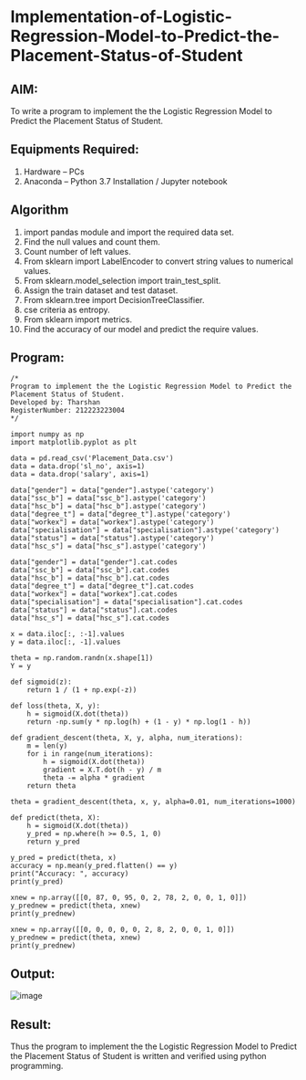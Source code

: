 # Implementation-of-Logistic-Regression-Model-to-Predict-the-Placement-Status-of-Student

## AIM:
To write a program to implement the the Logistic Regression Model to Predict the Placement Status of Student.

## Equipments Required:
1. Hardware – PCs
2. Anaconda – Python 3.7 Installation / Jupyter notebook

## Algorithm
1. import pandas module and import the required data set.
2. Find the null values and count them.
3. Count number of left values.
4. From sklearn import LabelEncoder to convert string values to numerical values.
5. From sklearn.model_selection import train_test_split.
6. Assign the train dataset and test dataset.
7. From sklearn.tree import DecisionTreeClassifier.
8. cse criteria as entropy.
9. From sklearn import metrics.
10. Find the accuracy of our model and predict the require values.
 

## Program:
```
/*
Program to implement the the Logistic Regression Model to Predict the Placement Status of Student.
Developed by: Tharshan
RegisterNumber: 212223223004
*/
```
```import pandas as pd 
import numpy as np 
import matplotlib.pyplot as plt 

data = pd.read_csv('Placement_Data.csv') 
data = data.drop('sl_no', axis=1) 
data = data.drop('salary', axis=1) 

data["gender"] = data["gender"].astype('category') 
data["ssc_b"] = data["ssc_b"].astype('category') 
data["hsc_b"] = data["hsc_b"].astype('category') 
data["degree_t"] = data["degree_t"].astype('category') 
data["workex"] = data["workex"].astype('category') 
data["specialisation"] = data["specialisation"].astype('category') 
data["status"] = data["status"].astype('category') 
data["hsc_s"] = data["hsc_s"].astype('category') 

data["gender"] = data["gender"].cat.codes 
data["ssc_b"] = data["ssc_b"].cat.codes 
data["hsc_b"] = data["hsc_b"].cat.codes 
data["degree_t"] = data["degree_t"].cat.codes 
data["workex"] = data["workex"].cat.codes 
data["specialisation"] = data["specialisation"].cat.codes 
data["status"] = data["status"].cat.codes 
data["hsc_s"] = data["hsc_s"].cat.codes 

x = data.iloc[:, :-1].values 
y = data.iloc[:, -1].values 

theta = np.random.randn(x.shape[1]) 
Y = y 

def sigmoid(z): 
    return 1 / (1 + np.exp(-z)) 

def loss(theta, X, y): 
    h = sigmoid(X.dot(theta)) 
    return -np.sum(y * np.log(h) + (1 - y) * np.log(1 - h)) 

def gradient_descent(theta, X, y, alpha, num_iterations): 
    m = len(y) 
    for i in range(num_iterations): 
        h = sigmoid(X.dot(theta)) 
        gradient = X.T.dot(h - y) / m 
        theta -= alpha * gradient 
    return theta 

theta = gradient_descent(theta, x, y, alpha=0.01, num_iterations=1000) 

def predict(theta, X): 
    h = sigmoid(X.dot(theta)) 
    y_pred = np.where(h >= 0.5, 1, 0) 
    return y_pred 

y_pred = predict(theta, x) 
accuracy = np.mean(y_pred.flatten() == y) 
print("Accuracy: ", accuracy) 
print(y_pred)

xnew = np.array([[0, 87, 0, 95, 0, 2, 78, 2, 0, 0, 1, 0]]) 
y_prednew = predict(theta, xnew) 
print(y_prednew) 

xnew = np.array([[0, 0, 0, 0, 0, 2, 8, 2, 0, 0, 1, 0]]) 
y_prednew = predict(theta, xnew) 
print(y_prednew)
```

## Output:
![image](https://github.com/user-attachments/assets/6d7ecc26-29a1-47cb-8bb5-eb5b6d31a029)



## Result:
Thus the program to implement the the Logistic Regression Model to Predict the Placement Status of Student is written and verified using python programming.
